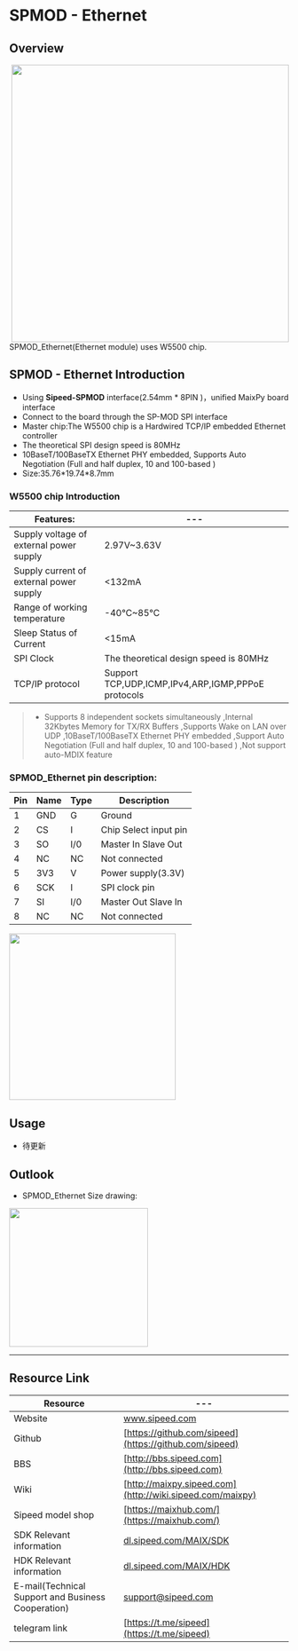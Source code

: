 # SPMOD - Ethernet


## Overview

<img src="../../assets/spmod/spmod_ethernet/sp_ethernet.png" align="right" width="" height="500" />

SPMOD_Ethernet(Ethernet module) uses W5500 chip.

## SPMOD - Ethernet Introduction

- Using **Sipeed-SPMOD** interface(2.54mm * 8PIN )，unified MaixPy board interface
- Connect to the board through the SP-MOD SPI interface
- Master chip:The W5500 chip is a Hardwired TCP/IP embedded Ethernet controller
- The theoretical SPI design speed is 80MHz
-	10BaseT/100BaseTX Ethernet PHY embedded, Supports Auto Negotiation (Full and half duplex, 10 and 100-based )
- Size:35.76\*19.74\*8.7mm

###  W5500 chip Introduction

| Features: | --- |
| --- | -- |
| Supply voltage of external power supply | 2.97V~3.63V |
| Supply current of external power supply | <132mA |
| Range of working temperature | -40℃~85℃ |
| Sleep Status of Current | <15mA |
| SPI Clock | The theoretical design speed is 80MHz |
| TCP/IP protocol | Support TCP,UDP,ICMP,IPv4,ARP,IGMP,PPPoE protocols |

> - Supports 8 independent sockets simultaneously
,Internal 32Kbytes Memory for TX/RX Buffers
,Supports Wake on LAN over UDP
,10BaseT/100BaseTX Ethernet PHY embedded
,Support Auto Negotiation (Full and half duplex, 10 and 100-based )
,Not support auto-MDIX feature


###  SPMOD_Ethernet pin description:

| Pin  | Name | Type  | Description  |
| -------- | -------- | ---- | ---------- |
| 1 | GND | G |  Ground |
| 2 | CS | I | Chip Select input pin |
| 3 | SO | I/0 | Master In Slave Out  |
| 4 | NC | NC | Not connected |
| 5 | 3V3 | V | Power supply(3.3V) |
| 6 | SCK | I | SPI clock pin |
| 7 | SI | I/0 | Master Out Slave In |
| 8 | NC | NC | Not connected |


<img src="" width="300" />


## Usage

- 待更新

## Outlook

- SPMOD_Ethernet Size drawing:

<img src="../../assets/spmod/spmod_ethernet/sipeed_spmod_ethernet.png" height="250" />

-----

## Resource Link

| Resource | --- |
| --- | --- |
| Website | www.sipeed.com |
| Github | [https://github.com/sipeed](https://github.com/sipeed) |
| BBS | [http://bbs.sipeed.com](http://bbs.sipeed.com) |
| Wiki | [http://maixpy.sipeed.com](http://wiki.sipeed.com/maixpy) |
| Sipeed model shop | [https://maixhub.com/](https://maixhub.com/) |
| SDK Relevant information | [dl.sipeed.com/MAIX/SDK](dl.sipeed.com/MAIX/SDK) |
| HDK Relevant information | [dl.sipeed.com/MAIX/HDK](dl.sipeed.com/MAIX/HDK) |
| E-mail(Technical Support and Business Cooperation) | [support@sipeed.com](mailto:support@sipeed.com) |
| telegram link | [https://t.me/sipeed](https://t.me/sipeed)  |